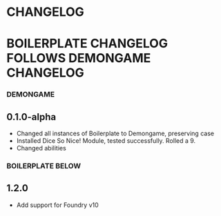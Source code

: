 # CHANGELOG

# BOILERPLATE CHANGELOG FOLLOWS DEMONGAME CHANGELOG

### DEMONGAME 

## 0.1.0-alpha

- Changed all instances of Boilerplate to Demongame, preserving case
- Installed Dice So Nice! Module, tested successfully. Rolled a 9. 
- Changed abilities

### BOILERPLATE BELOW

## 1.2.0

- Add support for Foundry v10